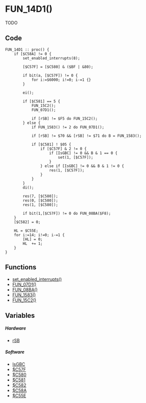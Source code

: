 # FUN_14D1()
TODO
## Code
```
FUN_14D1 :: proc() {
	if [$C58A] != 0 {
		set_enabled_interrupts(8);
		
		[$C57F] = [$C580] & ($BF | &80);
		
		if bit(a, [$C57F]) != 0 {
			for i:=$6000; i!=0; i-=1 {}
		}
		
		ei();
		
		if [$C581] == 5 {
			FUN_15C2();
			FUN_07D1();
			
			if [rSB] != $F5 do FUN_15C2();
		} else {
			if FUN_1583() != 2 do FUN_07D1();
			
			if [rSB] != $70 && [rSB] != $71 do B = FUN_1583();
			
			if [$C581] ! $05 {
				if [$C57F] & 2 != 0 {
					if [IsGBC] != 0 && B & 1 == 0 {
						set(1, [$C57F]);
					}
				} else if [IsGBC] != 0 && B & 1 != 0 {
					res(1, [$C57F]);
				}
			}
		}
		di();
		
		res(7, [$C580]);
		res(0, [$C580]);
		res(1, [$C580]);
		
		if bit(1,[$C57F]) != 0 do FUN_08BA($F8);
	}
	[$C582] = 0;
	
	HL = $C55E;
	for i:=14; i!=0; i-=1 {
		[HL] = 0;
		HL  += 1;
	}
}
```
## Functions
- [set_enabled_interrupts()](bank0/set_enabled_interrupts.md)
- [FUN_07D1()](bank0/FUN_07D1.md)
- [FUN_08BA()](bank0/FUN_08BA.md)
- [FUN_1583()](bank0/FUN_1583.md)
- [FUN_15C2()](bank0/FUN_15C2.md)
## Variables
##### Hardware
- [rSB](variables/hardware/Serial.md#rSB($FF01))
##### Software
- [IsGBC](variables/software/C525.md)
- [$C57F](variables/software/C57F.md)
- [$C580](variables/software/C580.md)
- [$C581](variables/software/C581.md)
- [$C582](variables/software/C582.md)
- [$C58A](variables/software/C58A.md)
- [$C55E](variables/software/C55E.md)